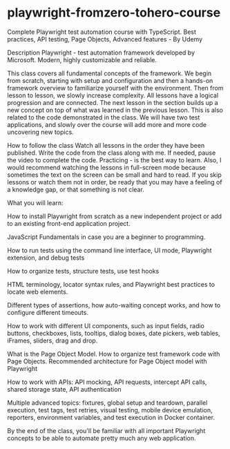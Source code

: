 # playwright-fromzero-tohero-course


Complete Playwright test automation course with TypeScript. Best practices, API testing, Page Objects, Advanced features - By Udemy

Description
Playwright - test automation framework developed by Microsoft. Modern, highly customizable and reliable.

This class covers all fundamental concepts of the framework. We begin from scratch, starting with setup and configuration and then a hands-on framework overview to familiarize yourself with the environment. Then from lesson to lesson, we slowly increase complexity. All lessons have a logical progression and are connected. The next lesson in the section builds up a new concept on top of what was learned in the previous lesson. This is also related to the code demonstrated in the class. We will have two test applications, and slowly over the course will add more and more code uncovering new topics.

How to follow the class
Watch all lessons in the order they have been published. Write the code from the class along with me. If needed, pause the video to complete the code. Practicing - is the best way to learn. Also, I would recommend watching the lessons in full-screen mode because sometimes the text on the screen can be small and hard to read. If you skip lessons or watch them not in order, be ready that you may have a feeling of a knowledge gap, or that something is not clear.

What you will learn:

How to install Playwright from scratch as a new independent project or add to an existing front-end application project.

JavaScript Fundamentals in case you are a beginner to programming.

How to run tests using the command line interface, UI mode, Playwright extension, and debug tests

How to organize tests, structure tests, use test hooks

HTML terminology, locator syntax rules, and Playwright best practices to locate web elements.

Different types of assertions, how auto-waiting concept works, and how to configure different timeouts.

How to work with different UI components, such as input fields, radio buttons, checkboxes, lists, tooltips, dialog boxes, date pickers, web tables, iFrames, sliders, drag and drop.

What is the Page Object Model. How to organize test framework code with Page Objects. Recommended architecture for Page Object model with Playwright

How to work with APIs: API mocking, API requests, intercept API calls, shared storage state, API authentication

Multiple advanced topics: fixtures, global setup and teardown, parallel execution, test tags, test retries, visual testing, mobile device emulation, reporters, environment variables, and test execution in Docker container.

By the end of the class, you'll be familiar with all important Playwright concepts to be able to automate pretty much any web application.
